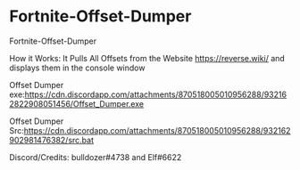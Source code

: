 # Fortnite-Offset-Dumper
Fortnite-Offset-Dumper

How it Works: It Pulls All Offsets from the Website https://reverse.wiki/ and displays them in the console window

Offset Dumper exe:https://cdn.discordapp.com/attachments/870518005010956288/932162822908051456/Offset_Dumper.exe

Offset Dumper Src:https://cdn.discordapp.com/attachments/870518005010956288/932162902981476382/src.bat

Discord/Credits: bulldozer#4738 and Elf#6622
